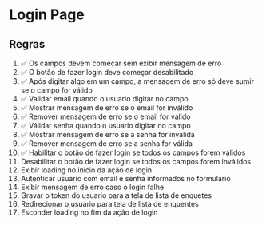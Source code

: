 # Login Page

## Regras
1.  ✅ Os campos devem começar sem exibir mensagem de erro
2.  ✅ O botão de fazer login deve começar desabilitado
3.  ✅ Após digitar algo em um campo, a mensagem de erro só deve sumir se o campo for válido
4.  ✅ Validar email quando o usuario digitar no campo
5.  ✅ Mostrar mensagem de erro se o email for inválido 
6.  ✅ Remover mensagem de erro se o email for válido 
7.  ✅ Válidar senha quando o usuario digitar no campo
8.  ✅ Mostrar mensagem de erro se a senha for inválida
9.  ✅ Remover mensagem de erro se a senha for válida
10. ✅ Habilitar o botão de fazer login se todos os campos forem válidos
11.  Desabilitar o botão de fazer login se todos os campos forem inválidos
12. Exibir loading no inicio da ação de login
13. Autenticar usuario com email e senha informados no formulario
14. Exibir mensagem  de erro caso o login falhe
15. Gravar o token do usuario para a tela de lista de enquetes
16. Redirecionar o usuario para tela de lista de enquentes
17. Esconder loading no fim da ação de login 